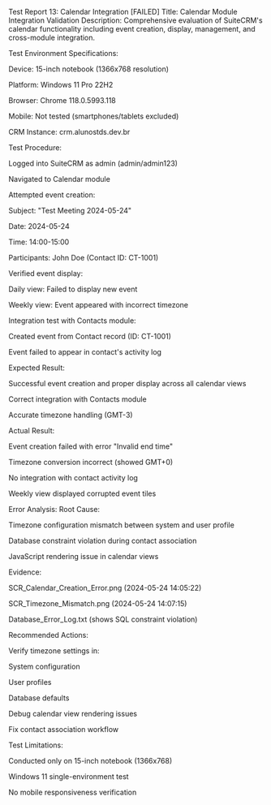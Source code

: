 Test Report 13: Calendar Integration [FAILED]
Title: Calendar Module Integration Validation
Description:
Comprehensive evaluation of SuiteCRM's calendar functionality including event creation, display, management, and cross-module integration.

Test Environment Specifications:

Device: 15-inch notebook (1366x768 resolution)

Platform: Windows 11 Pro 22H2

Browser: Chrome 118.0.5993.118

Mobile: Not tested (smartphones/tablets excluded)

CRM Instance: crm.alunostds.dev.br

Test Procedure:

Logged into SuiteCRM as admin (admin/admin123)

Navigated to Calendar module

Attempted event creation:

Subject: "Test Meeting 2024-05-24"

Date: 2024-05-24

Time: 14:00-15:00

Participants: John Doe (Contact ID: CT-1001)

Verified event display:

Daily view: Failed to display new event

Weekly view: Event appeared with incorrect timezone

Integration test with Contacts module:

Created event from Contact record (ID: CT-1001)

Event failed to appear in contact's activity log

Expected Result:

Successful event creation and proper display across all calendar views

Correct integration with Contacts module

Accurate timezone handling (GMT-3)

Actual Result:

Event creation failed with error "Invalid end time"

Timezone conversion incorrect (showed GMT+0)

No integration with contact activity log

Weekly view displayed corrupted event tiles

Error Analysis:
Root Cause:

Timezone configuration mismatch between system and user profile

Database constraint violation during contact association

JavaScript rendering issue in calendar views

Evidence:

SCR_Calendar_Creation_Error.png (2024-05-24 14:05:22)

SCR_Timezone_Mismatch.png (2024-05-24 14:07:15)

Database_Error_Log.txt (shows SQL constraint violation)

Recommended Actions:

Verify timezone settings in:

System configuration

User profiles

Database defaults

Debug calendar view rendering issues

Fix contact association workflow

Test Limitations:

Conducted only on 15-inch notebook (1366x768)

Windows 11 single-environment test

No mobile responsiveness verification
